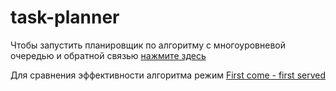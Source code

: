 # task-planner
Чтобы запустить планировщик по алгоритму с многоуровневой очередью и обратной связью [нажмите здесь](https://rawgit.com/meta1-heart/task-planner/master/index.html)
 
Для сравнения эффективности алгоритма режим [First come - first served](https://rawgit.com/meta1-heart/task-planner/master/FCFS/index.html)

